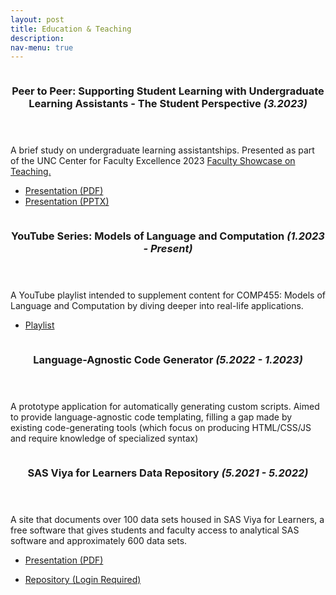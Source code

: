 ```yaml
---
layout: post
title: Education & Teaching
description: 
nav-menu: true
---
```



<!-- Main -->
<div id="main">

<!-- One -->
<section id="one" class="spotlights">
	<section>
    	<a href="generic.html" class="image">
			<img src="{% link assets/images/e_and_t_p2p.jpg %}" alt="" data-position="center center" />
		</a>
		<div class="content">
			<div class="inner">
				<header class="major">
					<h3>Peer to Peer: Supporting Student Learning with Undergraduate Learning Assistants - The Student Perspective <i>(3.2023)</i></h3>
				</header>
				<p>A brief study on undergraduate learning assistantships. Presented as part of the UNC Center for Faculty Excellence 2023 <a href="https://cfe.unc.edu/teaching-and-learning/learn-from-others/faculty-showcase/">Faculty Showcase on Teaching.</a></p>
				<ul class="actions">
					<li><a href="{% link assets/pdfs/Mendoza_Peer-to-Pear-Learning-The-ULA-Perspective.pdf %}" class="button">Presentation (PDF)</a></li>
                    <li><a href="https://cfe.unc.edu/wp-content/uploads/sites/326/2023/04/Mendoza_Peer-to-Peer-Learning-The-ULA-Perspective.pptx" class="button">Presentation (PPTX)</a></li>
				</ul>
			</div>
		</div>
	</section>
	<section>
		<a href="generic.html" class="image">
			<img src="{% link assets/images/e_and_t_mlc.jpeg %}" alt="" data-position="top center" />
		</a>
		<div class="content">
			<div class="inner">
				<header class="major">
					<h3>YouTube Series: Models of Language and Computation <i>(1.2023 - Present)</i></h3>
				</header>
				<p>A YouTube playlist intended to supplement content for COMP455: Models of Language and Computation by diving deeper into real-life applications.</p>
				<ul class="actions">
					<li><a href="https://youtube.com/playlist?list=PLh1XP0sUat7nhZb4B0PwOgEmBneaCcWoz" class="button">Playlist</a></li>
				</ul>
			</div>
		</div>
	</section>
</section>


<!-- Two -->
<section id="two" class="spotlights">
    <section>
		<a href="generic.html" class="image">
			<img src="{% link assets/images/e_and_t_evaas.png %}" alt="" data-position="top center" />
		</a>
		<div class="content">
			<div class="inner">
				<header class="major">
					<h3>Language-Agnostic Code Generator <i>(5.2022 - 1.2023)</i></h3>
				</header>
				<p>A prototype application for automatically generating custom scripts. Aimed to provide language-agnostic code templating, filling a gap made by existing code-generating tools (which focus on producing HTML/CSS/JS and require knowledge of specialized syntax)</p>
			</div>
		</div>
	</section>
	<section>
		<a href="generic.html" class="image">
			<img src="{% link assets/images/e_and_t_vfl.jpeg %}" alt="" data-position="center center" />
		</a>
		<div class="content">
			<div class="inner">
				<header class="major">
					<h3>SAS Viya for Learners Data Repository <i>(5.2021 - 5.2022)</i></h3>
				</header>
				<p>A site that documents over 100 data sets housed in SAS Viya for Learners, a free software that gives students and faculty access to analytical SAS software and approximately 600 data sets.</p>
				<ul class="actions">
					<li><a href="{% link assets/pdfs/Mendoza_Public_VFL_Project_Summary.pdf %}" class="button">Presentation (PDF)</a></li>
				</ul>
                <ul class="actions">
					<li><a href="{% link assets/pdfs/Mendoza_Public_VFL_Project_Summary.pdf %}" class="button">Repository (Login Required)</a></li>
				</ul>
			</div>
		</div>
	</section>
</section>

</div>
